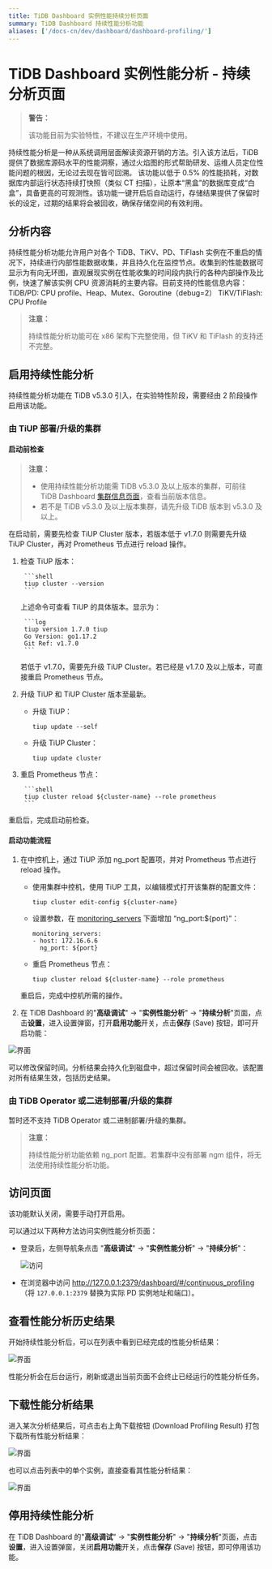 ```yaml
---
title: TiDB Dashboard 实例性能持续分析页面
summary: TiDB Dashboard 持续性能分析功能
aliases: ['/docs-cn/dev/dashboard/dashboard-profiling/']
---
```


# TiDB Dashboard 实例性能分析 - 持续分析页面

> **警告：**
>
> 该功能目前为实验特性，不建议在生产环境中使用。

持续性能分析是一种从系统调用层面解读资源开销的方法。引入该方法后，TiDB 提供了数据库源码水平的性能洞察，通过火焰图的形式帮助研发、运维人员定位性能问题的根因，无论过去现在皆可回溯。
该功能以低于 0.5% 的性能损耗，对数据库内部运行状态持续打快照（类似 CT 扫描），让原本“黑盒”的数据库变成“白盒”，具备更高的可观测性。该功能一键开启后自动运行，存储结果提供了保留时长的设定，过期的结果将会被回收，确保存储空间的有效利用。

## 分析内容

持续性能分析功能允许用户对各个 TiDB、TiKV、PD、TiFlash 实例在不重启的情况下，持续进行内部性能数据收集，并且持久化在监控节点。收集到的性能数据可显示为有向无环图，直观展现实例在性能收集的时间段内执行的各种内部操作及比例，快速了解该实例 CPU 资源消耗的主要内容。目前支持的性能信息内容：
TiDB/PD: CPU profile、Heap、Mutex、Goroutine（debug=2）
TiKV/TiFlash: CPU Profile

> **注意：**
>
> 持续性能分析功能可在 x86 架构下完整使用，但 TiKV 和 TiFlash 的支持还不完整。

## 启用持续性能分析

持续性能分析功能在 TiDB v5.3.0 引入，在实验特性阶段，需要经由 2 阶段操作启用该功能。

### 由 TiUP 部署/升级的集群

#### 启动前检查

> **注意：**
>
> - 使用持续性能分析功能需 TiDB v5.3.0 及以上版本的集群，可前往 TiDB Dashboard [集群信息页面](/daily-check#实时面板)，查看当前版本信息。
> - 若不是 TiDB v5.3.0 及以上版本集群，请先升级 TiDB 版本到 v5.3.0 及以上。

在启动前，需要先检查 TiUP Cluster 版本，若版本低于 v1.7.0 则需要先升级 TiUP Cluster，再对 Prometheus 节点进行 reload 操作。

1. 检查 TiUP 版本：

        ```shell
        tiup cluster --version
        ```

    上述命令可查看 TiUP 的具体版本。显示为：

        ```log
        tiup version 1.7.0 tiup
        Go Version: go1.17.2
        Git Ref: v1.7.0
        ```
        
    若低于 v1.7.0，需要先升级 TiUP Cluster。若已经是 v1.7.0 及以上版本，可直接重启 Prometheus 节点。

2. 升级 TiUP 和 TiUP Cluster 版本至最新。
    
    - 升级 TiUP：

        ```shell
        tiup update --self
        ```
        
    - 升级 TiUP Cluster：

        ```shell
        tiup update cluster
        ```

3. 重启 Prometheus 节点：

        ```shell
        tiup cluster reload ${cluster-name} --role prometheus
        ```

重启后，完成启动前检查。

#### 启动功能流程

1. 在中控机上，通过 TiUP 添加 ng_port 配置项，并对 Prometheus 节点进行 reload 操作。

    - 使用集群中控机，使用 TiUP 工具，以编辑模式打开该集群的配置文件：

        ```shell
        tiup cluster edit-config ${cluster-name}
        ```
        
    - 设置参数，在 [monitoring_servers](/tiup/tiup-cluster-topology-reference.md#monitoring_servers) 下面增加 “ng_port:${port}”：

        ```log
        monitoring_servers:
        - host: 172.16.6.6
          ng_port: ${port}
        ```

    - 重启 Prometheus 节点：

        ```shell
        tiup cluster reload ${cluster-name} --role prometheus
        ```

    重启后，完成中控机所需的操作。

2. 在 TiDB Dashboard 的"**高级调试**" → "**实例性能分析**" → "**持续分析**"页面，点击**设置**，进入设置弹窗，打开**启用功能**开关，点击**保存** (Save) 按钮，即可开启功能：

![界面]()

可以修改保留时间。分析结果会持久化到磁盘中，超过保留时间会被回收。该配置对所有结果生效，包括历史结果。

### 由 TiDB Operator 或二进制部署/升级的集群
暂时还不支持 TiDB Operator 或二进制部署/升级的集群。

> **注意：**
>
> 持续性能分析功能依赖 ng_port 配置。若集群中没有部署 ngm 组件，将无法使用持续性能分析功能。

## 访问页面

该功能默认关闭，需要手动打开启用。

可以通过以下两种方法访问实例性能分析页面：

- 登录后，左侧导航条点击 "**高级调试**" → "**实例性能分析**" → "**持续分析**"：

  ![访问]()

- 在浏览器中访问 <http://127.0.0.1:2379/dashboard/#/continuous_profiling>（将 `127.0.0.1:2379` 替换为实际 PD 实例地址和端口）。


## 查看性能分析历史结果

开始持续性能分析后，可以在列表中看到已经完成的性能分析结果：

![界面]()

性能分析会在后台运行，刷新或退出当前页面不会终止已经运行的性能分析任务。

## 下载性能分析结果

进入某次分析结果后，可点击右上角下载按钮 (Download Profiling Result) 打包下载所有性能分析结果：

![界面]()

也可以点击列表中的单个实例，直接查看其性能分析结果：

![界面]()


## 停用持续性能分析

在 TiDB Dashboard 的"**高级调试**" → "**实例性能分析**" → "**持续分析**"页面，点击**设置**，进入设置弹窗，关闭**启用功能**开关，点击**保存** (Save) 按钮，即可停用该功能。
